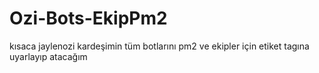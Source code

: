 # Ozi-Bots-EkipPm2
kısaca jaylenozi kardeşimin tüm botlarını pm2 ve ekipler için etiket tagına uyarlayıp atacağım
